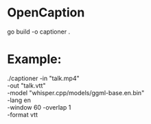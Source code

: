 # OpenCaption


go build -o captioner .
# Example:
./captioner -in "talk.mp4" \
  -out "talk.vtt" \
  -model "whisper.cpp/models/ggml-base.en.bin" \
  -lang en \
  -window 60 -overlap 1 \
  -format vtt
